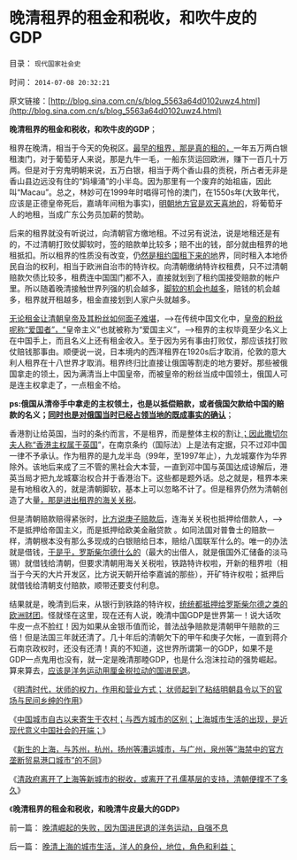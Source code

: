 # 晚清租界的租金和税收，和吹牛皮的GDP

目录： `现代国家社会史` 

时间： `2014-07-08 20:32:21` 

原文链接：[http://blog.sina.com.cn/s/blog_5563a64d0102uwz4.html](http://blog.sina.com.cn/s/blog_5563a64d0102uwz4.html)

**晚清租界的租金和税收，和吹牛皮的GDP**；

租界在晚清，相当于今天的免税区。[最早的租界，那是真的租的，](../../../2011/9/30/西方的租界和东方不平等条约的愤恨.md)一年五万两白银租澳门，对于葡萄牙人来说，那是九牛一毛，一船东货运回欧洲，赚下一百几十万两。但是对于穷鬼明朝来说，五万白银，相当于两个香山县的贡税，所占者无非是香山县边远没有住的“妈壕涌”的小半岛。因为那里有一个废弃的始祖庙，因此叫“Macau”。总之，林妙可在1999年时唱得可怜的澳门，在1550s年(大致年代，应该是正德皇帝死后，嘉靖年间租为事实)，[明朝地方官是欢天喜地的](../../../2012/9/6/香港，澳门和深圳的自治权异同；.md)，将葡萄牙人的地租，当成广东公务员加薪的赞助。

后来的租界就没有听说过，向清朝官方缴地租。不过另有说法，说是地租还是有的，不过清朝打败仗脚软时，签的赔款单比较多；赔不出的钱，部分就由租界的地租抵扣。所以租界的性质没有改变，仍[然是租约国租下来的地](../../../2014/7/5/晚清上海的城市生活，洋人的身份，地位，角色和利益；.md)界，同时租入本地侨民自治的权利，相当于欧洲自治市的特许权。向清朝缴纳特许权租费，只不过清朝赔款欠债比较多，租费连中国国门都不入，直接就划到了租约国接受赔款的帐户里。所以随着晚清接触世界列强的机会越多，[脚软的机会也越多](../../../2008/8/19/俄格冲突外交手腕日见成熟.md)，赔钱的机会越多，租界就开租越多，租金直接划到人家户头就越多。

[无论租金让清朝皇帝及其粉丝如何面子难堪](../../../2014/7/1/被传统中国农村包围中仇视的，新生的上海城市生活.md)，——>在传统中国文化中，[皇帝的粉丝呢称“爱国者”，“](../../../2009/3/25/中国式诡辩：道德祭坛上忠君的义务.md)皇帝主义”也就被称为“爱国主义”，——>租界的主权毕竟至少名义上在中国手上，而且名义上还有租金收入。至于因为另有事由打败仗，那应该找打败仗赔钱那事由。顺便说一说，日本境内的西洋租界在1920s后才取消，伦敦的意大利人租界在十八世界才取消。租界终归比直接让俄国等割走的地方要好。那些被俄国拿走的领土，因为满清当上中国皇帝，而被皇帝的粉丝当成中国领土，俄国人可是连主权拿走了，一点租金不给。

**ps:俄国从清帝手中拿走的主权领土，也是以抵偿赔款，或者俄国欠款给中国的赔款的名义；[同时也是对俄国当时已经占领当地的既成事实的确认](http://darthvad.blog.sohu.com/174672253.html)**；

香港割让给英国，当时的条约而言，不是租界，而是整体主权的割让[；因此撒切尔夫人称“香港主权属于英国](../../../2014/7/7/北京和香港人，对于自治权概念，均与国际社会一般理解迥异.md)”，在南京条约（国际法）上是法有定据，只不过邓中国一律不予承认。作为租界的是九龙半岛（99年，至1997年止），九龙城寨作为华界除外。该地后来成了三不管的黑社会大本营，一直到邓中国与英国达成谅解后，港英当局才把九龙城寨治权合并于香港治下。这些都是题外话。总之就是，租界本来是有地租收入的，就是清朝脚软，基本上可以忽略不计了。但是租界仍然为清朝创造了大量[，那是进出租界的海关关税](../../../2012/9/12/“内税”不是内需，废除关税将拉动内需.md)。

但是清朝赔款赔得紧张时，[比方说庚子赔款后](../../../2010/10/30/辛丑“东南互保”保中华一脉能存没有象非洲一样被瓜分.md)，连海关关税也抵押给借款人，——>不是抵押给帝国主义，而是抵押给欧美金融贷款
。如同法国对普鲁士的赔款一样，清朝根本没有那么多现成的白银赔给日本，赔给八国联军什么的。唯一的办法就是借钱，[于是乎，罗斯柴尔德什么的](../../../2011/8/29/罗斯柴尔德家族的真实身份和跨国业务.md)（最大的出借人，就是俄国外汇储备的淡马锡）就借钱给清朝，但要求清朝用海关关税啦，铁路特许权啦，开新的租界啦（相当于今天的大片开发区，比方说天朝开给李嘉诚的那些），开矿特许权啦；抵押后就借钱给清朝支付赔款，顺带还要支付利息。

结果就是，晚清到后来，从银行到铁路的特许权，[统统都抵押给罗斯柴尔德之类的欧洲财团](../../../2011/8/29/和珅！就是罗斯柴尔德！.md)。怪就怪在这里，现在还有人说，晚清中国GDP是世界第一！说大话吹牛皮一点不脸红！因为如果从金银币值而论，普法战争赔款是清朝甲午赔款的三倍！但是法国三年就还清了。几十年后的清朝欠下的甲午和庚子欠帐，一直到蒋介石南京政权时，还没有还清！真的不知道，这世界所谓第一的GDP，如果不是GDP一点鬼用也没有，就一定是晚清那睦GDP，也是什么泡沫拉动的强势崛起。算来算去，[应该是洋务运动用厘金税拉动的国进民退](../../../2014/3/6/从“替代国产的‘汉奸’”到“路通财散”的中国.md)。

《[明清时代，状师的权力，作用和营业方式；
状师起到了粘结明朝县令以下的官场与民间乡绅的作用](../../../2014/6/28/明清时代，状师的权力，作用和营业方式.md)》

《[中国城市自古以来寄生于农村；与西方城市的区别；上海城市生活的出现，是近现代意义中国社会的开端；](../../../2014/6/29/中国城市自古以来寄生于农村；与西方城市的区别；.md)》

《[新生的上海，与苏州，杭州，扬州等漕运城市，与广州，泉州等“海禁中的官方垄断贸易港口城市”的不同](../../../2014/7/1/被传统中国农村包围中仇视的，新生的上海城市生活.md)》

《[清政府离开了上海等新城市的税收，或离开了孔儒基层的支持，清朝便撑不了多久](../../../2014/7/5/晚清上海的城市生活，洋人的身份，地位，角色和利益；.md)》

《**晚清租界的租金和税收，和晚清牛皮最大的GDP**》

前一篇： [晚清崛起的失败，因为国进民退的洋务运动，自强不息](../../../2014/7/13/晚清崛起的失败，因为国进民退的洋务运动，自强不息.md)

后一篇： [晚清上海的城市生活，洋人的身份，地位，角色和利益；](../../../2014/7/5/晚清上海的城市生活，洋人的身份，地位，角色和利益；.md)

